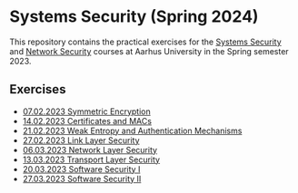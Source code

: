 Systems Security (Spring 2024)
============================

This repository contains the practical exercises for the [Systems
Security](https://kursuskatalog.au.dk/en/course/118175/Systems-Security) and
[Network
Security](https://kursuskatalog.au.dk/en/course/115448/Network-Security)
courses at Aarhus University in the Spring semester 2023.



Exercises
---------

- [07.02.2023 Symmetric Encryption](01_symmetric_encryption/)
- [14.02.2023 Certificates and MACs](02_certificates_and_macs/)
- [21.02.2023 Weak Entropy and Authentication Mechanisms](03_weak_entropy_and_authentication_mechanisms/)
- [27.02.2023 Link Layer Security](04_link_layer_security)
- [06.03.2023 Network Layer Security](05_network_layer_security)
- [13.03.2023 Transport Layer Security](06_transport_layer_security)
- [20.03.2023 Software Security I](07_software_security_i)
- [27.03.2023 Software Security II](08_software_security_ii)
